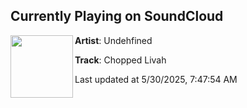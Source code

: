 ## Currently Playing on SoundCloud

[<img align="left" width="100" src="https://i1.sndcdn.com/artworks-8bXaH9WaBwUUxgbI-qdSr6w-t500x500.png">](https://soundcloud.com/undehfined/chopped-livah)

**Artist**: Undehfined 

**Track**: Chopped Livah

Last updated at 5/30/2025, 7:47:54 AM
